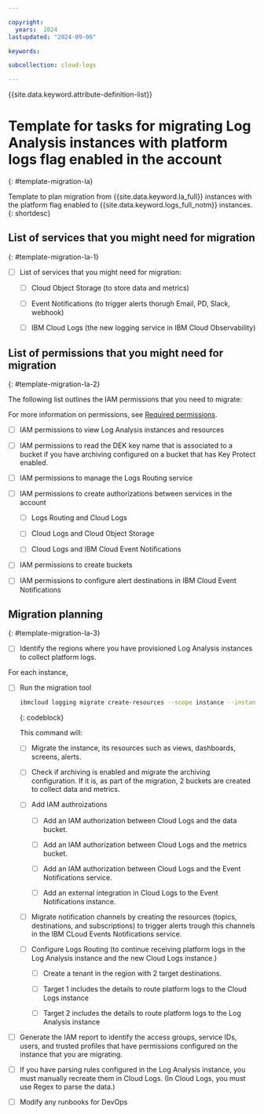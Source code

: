 ```yaml
---

copyright:
  years:  2024
lastupdated: "2024-09-06"

keywords:

subcollection: cloud-logs

---
```


{{site.data.keyword.attribute-definition-list}}

# Template for tasks for migrating Log Analysis instances with platform logs flag enabled in the account
{: #template-migration-la}

Template to plan migration from {{site.data.keyword.la_full}} instances with the platform flag enabled to {{site.data.keyword.logs_full_notm}} instances.
{: shortdesc}

## List of services that you might need for migration
{: #template-migration-la-1}

- [ ] List of services that you might need for migration:

    - [ ] Cloud Object Storage (to store data and metrics)

    - [ ] Event Notifications (to trigger alerts thorugh Email, PD, Slack, webhook)

    - [ ] IBM Cloud Logs (the new logging service in IBM Cloud Observability)

## List of permissions that you might need for migration
{: #template-migration-la-2}

The following list outlines the IAM permissions that you need to migrate:

For more information on permissions, see [Required permissions](/docs/cloud-logs?topic=cloud-logs-migration-permissions).

- [ ] IAM permissions to view Log Analysis instances and resources

- [ ] IAM permissions to read the DEK key name that is associated to a bucket if you have archiving configured on a bucket that has Key Protect enabled.

- [ ] IAM permissions to manage the Logs Routing service

- [ ] IAM permissions to create authorizations between services in the account

    - [ ] Logs Routing and Cloud Logs

    - [ ] Cloud Logs and Cloud Object Storage

     - [ ] Cloud Logs and IBM Cloud Event Notifications

- [ ] IAM permissions to create buckets

- [ ]  IAM permissions to configure alert destinations in IBM Cloud Event Notifications

## Migration planning
{: #template-migration-la-3}

- [ ] Identify the regions where you have provisioned Log Analysis instances to collect platform logs.

For each instance,

- [ ] Run the migration tool

    ```sh
    ibmcloud logging migrate create-resources --scope instance --instance-crn xxx --platform --ingestion-key xxxxx
    ```
    {: codeblock}

    This command will:

    - [ ] Migrate the instance, its resources such as views, dashboards, screens, alerts.

    - [ ] Check if archiving is enabled and migrate the archiving configuration. If it is, as part of the migration, 2 buckets are created to collect data and metrics.

    - [ ] Add IAM authroizations

        - [ ] Add an IAM authorization between Cloud Logs and the data bucket.

        - [ ] Add an IAM authorization between Cloud Logs and the metrics bucket.

        - [ ] Add an IAM authorization between Cloud Logs and the Event Notifications service.

        - [ ]  Add an external integration in Cloud Logs to the Event Notifications instance.

    - [ ] Migrate notification channels by creating the resources (topics, destinations, and subscriptions) to trigger alerts trough this channels in the IBM CLoud Events Notifications service.

    - [ ] Configure Logs Routing (to continue receiving platform logs in the Log Analysis instance and the new Cloud Logs instance.)

        - [ ]  Create a tenant in the region with 2 target destinations.

        - [ ]  Target 1 includes the details to route platform logs to the Cloud Logs instance

        - [ ]  Target 2 includes the details to route platform logs to the Log Analysis instance

- [ ] Generate the IAM report to identify the access groups, service IDs, users, and trusted profiles that have permissions configured on the instance that you are migrating.

- [ ] If you have parsing rules configured in the Log Analysis instance, you must manually recreate them in Cloud Logs. (In Cloud Logs, you must use Regex to parse the data.)

- [ ] Modify any runbooks for DevOps
